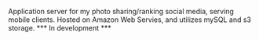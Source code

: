 Application server for my photo sharing/ranking social media, serving mobile clients.  Hosted on Amazon Web Servies, and utilizes mySQL and s3 storage.  *** In development ***
